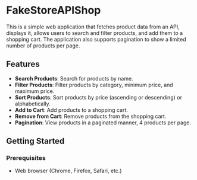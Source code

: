 # FakeStoreAPIShop

This is a simple web application that fetches product data from an API, displays it, allows users to search and filter products, and add them to a shopping cart. The application also supports pagination to show a limited number of products per page.

## Features
- **Search Products**: Search for products by name.
- **Filter Products**: Filter products by category, minimum price, and maximum price.
- **Sort Products**: Sort products by price (ascending or descending) or alphabetically.
- **Add to Cart**: Add products to a shopping cart.
- **Remove from Cart**: Remove products from the shopping cart.
- **Pagination**: View products in a paginated manner, 4 products per page.

## Getting Started

### Prerequisites
- Web browser (Chrome, Firefox, Safari, etc.)
